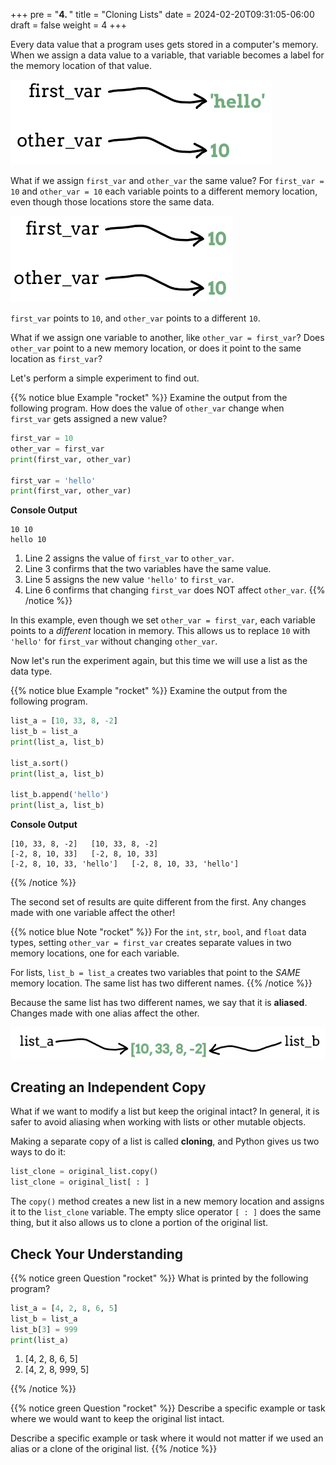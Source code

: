 +++
pre = "<b>4. </b>"
title = "Cloning Lists"
date = 2024-02-20T09:31:05-06:00
draft = false
weight = 4
+++

Every data value that a program uses gets stored in a computer's memory. When
we assign a data value to a variable, that variable becomes a label for the
memory location of that value.

![Diagram showing that ``first_var`` and ``other_var`` point to different memory locations.](pictures/reference-ex-1.png?classes=border)

What if we assign `first_var` and `other_var` the same value? For
`first_var = 10` and `other_var = 10` each variable points to a different
memory location, even though those locations store the same data.

![Diagram showing that ``first_var`` and ``other_var`` have the same value but point to different memory locations.](pictures/reference-ex-2.png?classes=border)

`first_var` points to `10`, and `other_var` points to a different
`10`.

What if we assign one variable to another, like `other_var = first_var`? Does
`other_var` point to a new memory location, or does it point to the same
location as `first_var`?

Let's perform a simple experiment to find out.

{{% notice blue Example "rocket" %}}
Examine the output from the following program. How does the value of
`other_var` change when `first_var` gets assigned a new value?

```python {linenos=table}
first_var = 10
other_var = first_var
print(first_var, other_var)

first_var = 'hello'
print(first_var, other_var)
```

**Console Output**

```console
10 10
hello 10
```

1. Line 2 assigns the value of `first_var` to `other_var`.
1. Line 3 confirms that the two variables have the same value.
1. Line 5 assigns the new value `'hello'` to `first_var`.
1. Line 6 confirms that changing `first_var` does NOT affect `other_var`.
{{% /notice %}}

In this example, even though we set `other_var = first_var`, each variable
points to a *different* location in memory. This allows us to replace `10`
with `'hello'` for `first_var` without changing `other_var`.

Now let's run the experiment again, but this time we will use a list as the
data type.

{{% notice blue Example "rocket" %}}
Examine the output from the following program.

```python {linenos=table}
list_a = [10, 33, 8, -2]
list_b = list_a
print(list_a, list_b)

list_a.sort()
print(list_a, list_b)

list_b.append('hello')
print(list_a, list_b)
```

**Console Output**

```console
[10, 33, 8, -2]   [10, 33, 8, -2]
[-2, 8, 10, 33]   [-2, 8, 10, 33]
[-2, 8, 10, 33, 'hello']   [-2, 8, 10, 33, 'hello']
```
{{% /notice %}}

The second set of results are quite different from the first. Any changes made
with one variable affect the other!

{{% notice blue Note "rocket" %}}
For the `int`, `str`, `bool`, and `float` data types, setting
`other_var = first_var` creates separate values in two memory locations,
one for each variable.

For lists, `list_b = list_a` creates two variables that point to the
*SAME* memory location. The same list has two different names.
{{% /notice %}}


Because the same list has two different names, we say that it is **aliased**.
Changes made with one alias affect the other.

![Diagram showing that the variables list_a and list_b point to the same memory location.](pictures/list-var-ref.png?classes=border)

## Creating an Independent Copy

What if we want to modify a list but keep the original intact? In general, it
is safer to avoid aliasing when working with lists or other mutable objects.

Making a separate copy of a list is called **cloning**, and Python gives us two
ways to do it:

```python
list_clone = original_list.copy()
list_clone = original_list[ : ]
```

The `copy()` method creates a new list in a new memory location and assigns
it to the `list_clone` variable. The empty slice operator `[ : ]` does the
same thing, but it also allows us to clone a portion of the original list.

## Check Your Understanding

{{% notice green Question "rocket" %}}
What is printed by the following program?

```python {linenos=table}
list_a = [4, 2, 8, 6, 5]
list_b = list_a
list_b[3] = 999
print(list_a)
```

1. [4, 2, 8, 6, 5]
1. [4, 2, 8, 999, 5]

<!-- Solution: 2 -->
{{% /notice %}}

{{% notice green Question "rocket" %}}
Describe a specific example or task where we would want to keep the original
list intact.

Describe a specific example or task where it would not matter if we used an
alias or a clone of the original list.
{{% /notice %}}